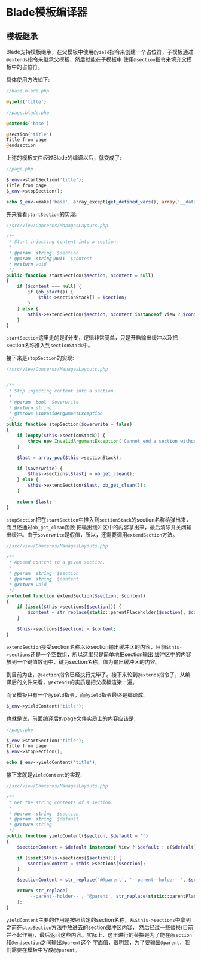 # Blade模板编译器

## 模板继承

Blade支持模板继承，在父模板中使用`@yield`指令来创建一个占位符，子模板通过`@extends`指令来继承父模板，然后就能在子模板中
使用`@section`指令来填充父模板中的占位符。

具体使用方法如下:

```php
//base.blade.php

@yield('title')

```

```php
//page.blade.php

@extends('base')

@section('title')
Title from page
@endsection
```

上述的模板文件经过Blade的编译以后，就变成了:

```php
//page.php

$_env->startSection('title');
Title from page
$_env->stopSection();

echo $_env->make('base', array_except(get_defined_vars(), array('__data', '__path')))->render();
```

先来看看`startSection`的实现:

```php
//src/View/Concerns/ManagesLayouts.php

/**
 * Start injecting content into a section.
 *
 * @param  string  $section
 * @param  string|null  $content
 * @return void
 */
public function startSection($section, $content = null)
{
    if ($content === null) {
        if (ob_start()) {
            $this->sectionStack[] = $section;
        }
    } else {
        $this->extendSection($section, $content instanceof View ? $content : e($content));
    }
}
```

`startSection`这里走的是if分支，逻辑非常简单，只是开启输出缓冲以及把section名称推入到`sectionStack`中。

接下来是`stopSection`的实现:

```php
//src/View/Concerns/ManagesLayouts.php


/**
 * Stop injecting content into a section.
 *
 * @param  bool  $overwrite
 * @return string
 * @throws \InvalidArgumentException
 */
public function stopSection($overwrite = false)
{
    if (empty($this->sectionStack)) {
        throw new InvalidArgumentException('Cannot end a section without first starting one.');
    }

    $last = array_pop($this->sectionStack);

    if ($overwrite) {
        $this->sections[$last] = ob_get_clean();
    } else {
        $this->extendSection($last, ob_get_clean());
    }

    return $last;
}
```

`stopSection`把在`startSection`中推入到`sectionStack`的section名称给弹出来，而且还通过`ob_get_clean`函数
把输出缓冲区中的内容拿出来，最后清除并关闭输出缓冲。由于`$overwrite`是假值，所以，还需要调用`extendSection`方法。


```php
//src/View/Concerns/ManagesLayouts.php

/**
 * Append content to a given section.
 *
 * @param  string  $section
 * @param  string  $content
 * @return void
 */
protected function extendSection($section, $content)
{
    if (isset($this->sections[$section])) {
        $content = str_replace(static::parentPlaceholder($section), $content, $this->sections[$section]);
    }

    $this->sections[$section] = $content;
}
```

`extendSection`接受section名称以及section输出缓冲区的内容，目前`$this->sections`还是一个空数组，所以这里只是简单地把section输出
缓冲区中的内容放到一个键值数组中，键为section名称，值为输出缓冲区的内容。

到目前为止，`@section`指令已经执行完毕了。接下来轮到`@extends`指令了，从编译后的文件来看，`@extends`的实质是把父模板渲染一遍。

而父模板只有一个`@yield`指令，而`@yield`指令最终是编译成:

```php
$_env->yieldContent('title');
```

也就是说，前面编译后的page文件实质上的内容应该是:

```php
//page.php

$_env->startSection('title');
Title from page
$_env->stopSection();

echo $_env->yieldContent('title');
```

接下来就是`yieldContent`的实现:


```php
//src/View/Concerns/ManagesLayouts.php

/**
 * Get the string contents of a section.
 *
 * @param  string  $section
 * @param  string  $default
 * @return string
 */
public function yieldContent($section, $default = '')
{
    $sectionContent = $default instanceof View ? $default : e($default);

    if (isset($this->sections[$section])) {
        $sectionContent = $this->sections[$section];
    }

    $sectionContent = str_replace('@@parent', '--parent--holder--', $sectionContent);

    return str_replace(
        '--parent--holder--', '@parent', str_replace(static::parentPlaceholder($section), '', $sectionContent)
    );
}
```

`yieldContent`主要的作用是按照给定的section名称，从`$this->sections`中拿到之前在`stopSection`方法中放进去的section缓冲区内容，
然后经过一些替换(目前并不起作用)，最后返回这些内容。实际上，这里进行的替换是为了能在`@section`和`@endsection`之间输出`@parent`这个
字面值，很明显，为了要输出`@parent`，我们需要在模板中写成`@@parent`。